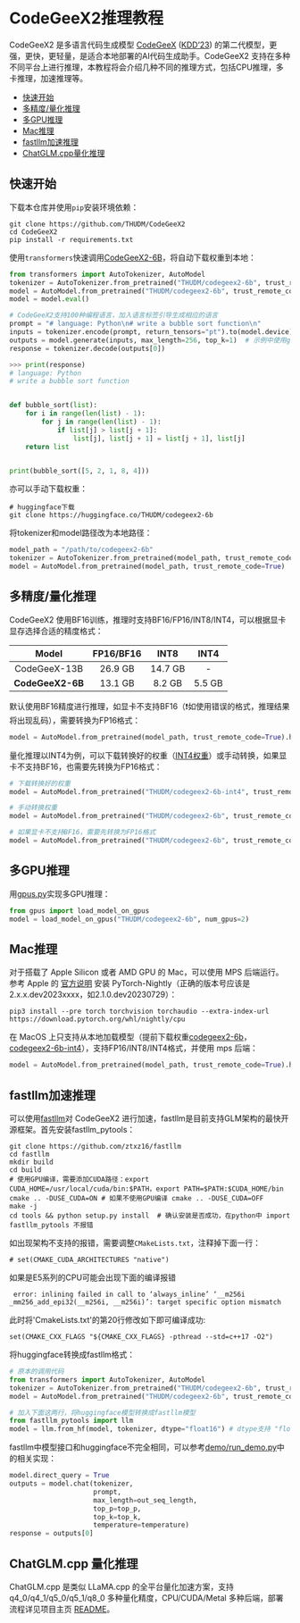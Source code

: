 # CodeGeeX2推理教程

CodeGeeX2 是多语言代码生成模型 [CodeGeeX](https://github.com/THUDM/CodeGeeX) ([KDD’23](https://arxiv.org/abs/2303.17568)) 的第二代模型，更强，更快，更轻量，是适合本地部署的AI代码生成助手。CodeGeeX2 支持在多种不同平台上进行推理，本教程将会介绍几种不同的推理方式，包括CPU推理，多卡推理，加速推理等。

- [快速开始](#快速开始)
- [多精度/量化推理](#多精度/量化推理)
- [多GPU推理](#多GPU推理)
- [Mac推理](#Mac推理)
- [fastllm加速推理](#fastllm加速推理)
- [ChatGLM.cpp量化推理](#chatglmcpp-量化推理)

## 快速开始

下载本仓库并使用`pip`安装环境依赖：

```shell
git clone https://github.com/THUDM/CodeGeeX2
cd CodeGeeX2
pip install -r requirements.txt
```

使用`transformers`快速调用[CodeGeeX2-6B](https://huggingface.co/THUDM/codegeex2-6b)，将自动下载权重到本地：

```python
from transformers import AutoTokenizer, AutoModel
tokenizer = AutoTokenizer.from_pretrained("THUDM/codegeex2-6b", trust_remote_code=True)
model = AutoModel.from_pretrained("THUDM/codegeex2-6b", trust_remote_code=True, device='cuda')  # 如使用CPU推理，device='cpu'
model = model.eval()

# CodeGeeX2支持100种编程语言，加入语言标签引导生成相应的语言
prompt = "# language: Python\n# write a bubble sort function\n"
inputs = tokenizer.encode(prompt, return_tensors="pt").to(model.device)
outputs = model.generate(inputs, max_length=256, top_k=1)  # 示例中使用greedy decoding，检查输出结果是否对齐
response = tokenizer.decode(outputs[0])

>>> print(response)
# language: Python
# write a bubble sort function


def bubble_sort(list):
    for i in range(len(list) - 1):
        for j in range(len(list) - 1):
            if list[j] > list[j + 1]:
                list[j], list[j + 1] = list[j + 1], list[j]
    return list


print(bubble_sort([5, 2, 1, 8, 4]))
```

亦可以手动下载权重：

```shell
# huggingface下载
git clone https://huggingface.co/THUDM/codegeex2-6b
```

将tokenizer和model路径改为本地路径：

```python
model_path = "/path/to/codegeex2-6b"
tokenizer = AutoTokenizer.from_pretrained(model_path, trust_remote_code=True)
model = AutoModel.from_pretrained(model_path, trust_remote_code=True)
```

## 多精度/量化推理

CodeGeeX2 使用BF16训练，推理时支持BF16/FP16/INT8/INT4，可以根据显卡显存选择合适的精度格式：

|    **Model**     | FP16/BF16 |   INT8   |  INT4   |
| :--------------: | :-------: | :------: | :-----: |
|   CodeGeeX-13B   | 26\.9 GB  | 14\.7 GB |    -    |
| **CodeGeeX2-6B** | 13\.1 GB  | 8\.2 GB  | 5\.5 GB |

默认使用BF16精度进行推理，如显卡不支持BF16（❗️如使用错误的格式，推理结果将出现乱码），需要转换为FP16格式：

```python
model = AutoModel.from_pretrained(model_path, trust_remote_code=True).half().to("cuda")
```

量化推理以INT4为例，可以下载转换好的权重（[INT4权重](https://huggingface.co/THUDM/codegeex2-6b-int4)）或手动转换，如果显卡不支持BF16，也需要先转换为FP16格式：

```python
# 下载转换好的权重
model = AutoModel.from_pretrained("THUDM/codegeex2-6b-int4", trust_remote_code=True)

# 手动转换权重
model = AutoModel.from_pretrained("THUDM/codegeex2-6b", trust_remote_code=True).quantize(4).to("cuda")

# 如果显卡不支持BF16，需要先转换为FP16格式
model = AutoModel.from_pretrained("THUDM/codegeex2-6b", trust_remote_code=True).half().quantize(4).to("cuda")
```

##  多GPU推理

用[gpus.py](https://github.com/THUDM/CodeGeeX2/blob/main/demo/gpus.py)实现多GPU推理：

```python
from gpus import load_model_on_gpus
model = load_model_on_gpus("THUDM/codegeex2-6b", num_gpus=2)
```

## Mac推理

对于搭载了 Apple Silicon 或者 AMD GPU 的 Mac，可以使用 MPS 后端运行。参考 Apple 的 [官方说明](https://developer.apple.com/metal/pytorch) 安装 PyTorch-Nightly（正确的版本号应该是2.x.x.dev2023xxxx，如2.1.0.dev20230729）：

```shell
pip3 install --pre torch torchvision torchaudio --extra-index-url https://download.pytorch.org/whl/nightly/cpu
```

在 MacOS 上只支持从本地加载模型（提前下载权重[codegeex2-6b](https://huggingface.co/THUDM/codegeex2-6b)，[codegeex2-6b-int4](https://huggingface.co/THUDM/codegeex2-6b-int4)），支持FP16/INT8/INT4格式，并使用 mps 后端：

```python
model = AutoModel.from_pretrained(model_path, trust_remote_code=True).half().to('mps')
```

## fastllm加速推理

可以使用[fastllm](https://github.com/ztxz16/fastllm)对 CodeGeeX2 进行加速，fastllm是目前支持GLM架构的最快开源框架。首先安装fastllm_pytools：

```shell
git clone https://github.com/ztxz16/fastllm
cd fastllm
mkdir build
cd build
# 使用GPU编译，需要添加CUDA路径：export CUDA_HOME=/usr/local/cuda/bin:$PATH，export PATH=$PATH:$CUDA_HOME/bin
cmake .. -DUSE_CUDA=ON # 如果不使用GPU编译 cmake .. -DUSE_CUDA=OFF
make -j
cd tools && python setup.py install  # 确认安装是否成功，在python中 import fastllm_pytools 不报错
```

如出现架构不支持的报错，需要调整`CMakeLists.txt`，注释掉下面一行：

```shell
# set(CMAKE_CUDA_ARCHITECTURES "native")
```
如果是E5系列的CPU可能会出现下面的编译报错
```
 error: inlining failed in call to ‘always_inline’ ‘__m256i _mm256_add_epi32(__m256i, __m256i)’: target specific option mismatch
```
此时将'CmakeLists.txt'的第20行修改如下即可编译成功:
```
set(CMAKE_CXX_FLAGS "${CMAKE_CXX_FLAGS} -pthread --std=c++17 -O2")
```

将huggingface转换成fastllm格式：

```python
# 原本的调用代码
from transformers import AutoTokenizer, AutoModel
tokenizer = AutoTokenizer.from_pretrained("THUDM/codegeex2-6b", trust_remote_code=True)
model = AutoModel.from_pretrained("THUDM/codegeex2-6b", trust_remote_code=True)

# 加入下面这两行，将huggingface模型转换成fastllm模型
from fastllm_pytools import llm
model = llm.from_hf(model, tokenizer, dtype="float16") # dtype支持 "float16", "int8", "int4"
```

fastllm中模型接口和huggingface不完全相同，可以参考[demo/run_demo.py](https://github.com/THUDM/CodeGeeX2/blob/main/demo/run_demo.py)中的相关实现：

```python
model.direct_query = True
outputs = model.chat(tokenizer, 
                     prompt,
                     max_length=out_seq_length,
                     top_p=top_p,
                     top_k=top_k,
                     temperature=temperature)
response = outputs[0]
```

## ChatGLM.cpp 量化推理

ChatGLM.cpp 是类似 LLaMA.cpp 的全平台量化加速方案，支持 q4_0/q4_1/q5_0/q5_1/q8_0 多种量化精度，CPU/CUDA/Metal 多种后端，部署流程详见项目主页 [README](https://github.com/li-plus/chatglm.cpp)。
